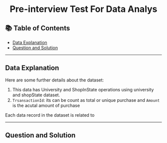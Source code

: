 # <p align="center" style="margin-top: 0px;">Pre-interview Test For Data Analys


## 📚 Table of Contents
- [Data Explanation](#data-explanation)
- [Question and Solution](#question-and-solution)

***

## Data Explanation

Here are some further details about the dataset:

1. This data has University and ShopInState operations using university and shopState dataset.
2. `TrsansactionId`: its can be count as total or unique purchase and `Amount` is the acutal amount of purchase

Each data record in the dataset is related to
***

## Question and Solution
